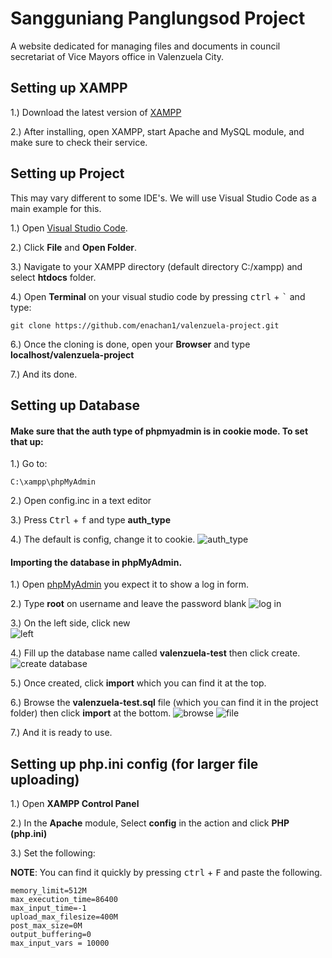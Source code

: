 
# Sangguniang Panglungsod Project

A website dedicated for managing files and documents in council secretariat of Vice Mayors office in Valenzuela City.

## Setting up XAMPP

1.) Download the latest version of [XAMPP](https://www.apachefriends.org/download.html)

2.) After installing, open XAMPP, start Apache and MySQL module, and make sure to check their service.
## Setting up Project

This may vary different to some IDE's. We will use Visual Studio Code as a main example for this.
    
1.) Open [Visual Studio Code](https://code.visualstudio.com/download).

2.) Click **File** and **Open Folder**.

3.) Navigate to your XAMPP directory (default directory C:/xampp) and select **htdocs** folder.

4.) Open **Terminal** on your visual studio code by pressing <kbd>ctrl</kbd> + <kbd>`</kbd> and type:
```
git clone https://github.com/enachan1/valenzuela-project.git
```
6.) Once the cloning is done, open your **Browser** and type **localhost/valenzuela-project**

7.) And its done.

## Setting up Database

#### Make sure that the auth type of phpmyadmin is in cookie mode. To set that up:

1.) Go to:
```
C:\xampp\phpMyAdmin
```
2.) Open config.inc in a text editor

3.) Press <kbd>Ctrl</kbd> + <kbd>f</kbd> and type **auth_type**

4.) The default is config, change it to cookie.
![auth_type](https://i.ibb.co/KctnckR/Screenshot-2024-05-10-005140.png)

#### Importing the database in phpMyAdmin.
    
1.) Open [phpMyAdmin](http://localhost/phpmyadmin) you expect it to show a log in form.

2.) Type **root** on username and leave the password blank
![log in](https://i.ibb.co/LZc1NFf/Screenshot-2024-05-10-005944.png)

3.) On the left side, click new <br/>
![left](https://i.ibb.co/r6S8y7V/Screenshot-2024-05-10-010330.png)

4.) Fill up the database name called **valenzuela-test** then click create.
![create database](https://i.ibb.co/5Lxx44Z/Screenshot-2024-05-10-010707.png)

5.) Once created, click **import** which you can find it at the top.

6.) Browse the **valenzuela-test.sql** file (which you can find it in the project folder) then click **import** at the bottom.
![browse](https://i.ibb.co/qMNCPv4/Screenshot-2024-05-10-011008.png)
![file](https://i.ibb.co/QCYHRjK/Screenshot-2024-05-10-011320.png)

7.) And it is ready to use.


## Setting up php.ini config (for larger file uploading)

1.) Open **XAMPP Control Panel**

2.) In the **Apache** module, Select **config** in the action and click **PHP (php.ini)**

3.) Set the following:

**NOTE**: You can find it quickly by pressing <kbd>ctrl</kbd> + <kbd>F</kbd> and paste the following.
```
memory_limit=512M
max_execution_time=86400
max_input_time=-1
upload_max_filesize=400M
post_max_size=0M
output_buffering=0
max_input_vars = 10000
```
